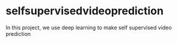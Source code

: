 # selfsupervisedvideoprediction
In this project, we use deep learning to make self supervised video prediction 
